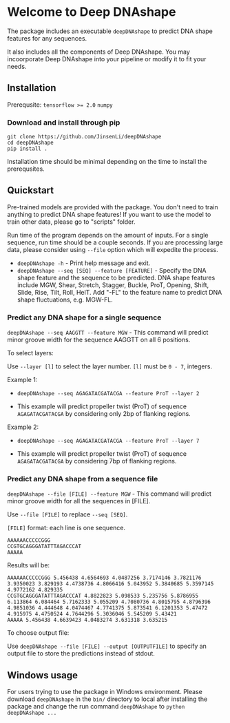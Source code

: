 # Welcome to Deep DNAshape

The package includes an executable `deepDNAshape` to predict DNA shape features for any sequences. 

It also includes all the components of Deep DNAshape. You may incoorporate Deep DNAshape into your pipeline or modify it to fit your needs.

## Installation

Prerequsite: `tensorflow >= 2.0` `numpy`
### Download and install through pip
```
git clone https://github.com/JinsenLi/deepDNAshape
cd deepDNAshape
pip install .
```
Installation time should be minimal depending on the time to install the prerequsites. 

## Quickstart

Pre-trained models are provided with the package. You don't need to train anything to predict DNA shape features! If you want to use the model to train other data, please go to "scripts" folder.

Run time of the program depends on the amount of inputs. For a single sequence, run time should be a couple seconds. If you are processing large data, please consider using `--file` option which will expedite the process. 

* `deepDNAshape -h` - Print help message and exit.
* `deepDNAshape --seq [SEQ] --feature [FEATURE]` - Specify the DNA shape feature and the sequence to be predicted. DNA shape features include MGW, Shear, Stretch, Stagger, Buckle, ProT, Opening, Shift, Slide, Rise, Tilt, Roll, HelT. Add "-FL" to the feature name to predict DNA shape fluctuations, e.g. MGW-FL.

### Predict any DNA shape for a single sequence

`deepDNAshape --seq AAGGTT --feature MGW` - This command will predict minor groove width for the sequence AAGGTT on all 6 positions.

To select layers:

Use `--layer [l]` to select the layer number. `[l]` must be `0 - 7`, integers. 

Example 1:

* `deepDNAshape --seq AGAGATACGATACGA --feature ProT --layer 2`

* This example will predict propeller twist (ProT) of sequence `AGAGATACGATACGA` by considering only 2bp of flanking regions. 

Example 2:

* `deepDNAshape --seq AGAGATACGATACGA --feature ProT --layer 7`

* This example will predict propeller twist (ProT) of sequence `AGAGATACGATACGA` by considering 7bp of flanking regions. 


### Predict any DNA shape from a sequence file
`deepDNAshape --file [FILE] --feature MGW` - This command will predict minor groove width for all the sequences in [FILE].


Use `--file [FILE]` to replace `--seq [SEQ]`. 

`[FILE]` format: each line is one sequence. 
```
AAAAAACCCCCGGG
CCGTGCAGGGATATTTAGACCCAT
AAAAA
```

Results will be:
```
AAAAAACCCCCGGG 5.456438 4.6564693 4.0487256 3.7174146 3.7821176 3.9350023 3.829193 4.4738736 4.8066416 5.043952 5.3840685 5.3597145 4.9772162 4.829335
CCGTGCAGGGATATTTAGACCCAT 4.8822823 5.098533 5.235756 5.8786955 6.113864 6.084464 5.7162333 5.055209 4.7080736 4.8015795 4.8796396 4.9851036 4.444648 4.0474467 4.7741375 5.873541 6.1201353 5.47472 4.915975 4.4750524 4.7644296 5.3036046 5.545209 5.43421
AAAAA 5.456438 4.6639423 4.0483274 3.631318 3.635215
```

To choose output file:

Use `deepDNAshape --file [FILE] --output [OUTPUTFILE]` to specify an output file to store the predictions instead of stdout.

## Windows usage

For users trying to use the package in Windows environment. Please download `deepDNAshape` in the `bin/` directory to local after installing the package and change the run command `deepDNAshape` to `python deepDNAshape ...`